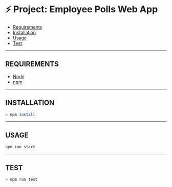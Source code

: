 # ⚡️ Project: Employee Polls Web App

- [Requirements](#REQUIREMENTS)
- [Installation](#INSTALLATION)
- [Usage](#USAGE)
- [Test](#TEST)

---

## REQUIREMENTS

- [Node](https://nodejs.org/en/)
- [npm](https://www.npmjs.com/)

---

## INSTALLATION

```bash
> npm install
```

---

## USAGE

```bash
npm run start
```

---

## TEST

```bash
> npm run test
```
